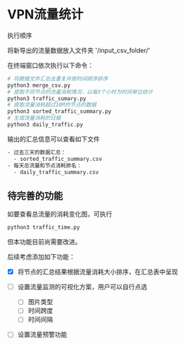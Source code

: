 # VPN流量统计

执行顺序

将新导出的流量数据放入文件夹 '/input_csv_folder/'

在终端窗口依次执行以下命令：

```bash
# 将数据文件汇总去重复并按时间顺序排序
python3 merge_csv.py  
# 提取不同节点的流量消耗情况，以每3个小时为时间单位统计
python3 traffic_sumary.py  
# 提取流量消耗超过10M的节点的数据
python3 sorted_traffic_summary.py 
# 生成流量消耗的日报
python3 daily_traffic.py
```

输出的汇总信息可以查看如下文件
```bash
- 过去三天的数据汇总：
  - sorted_traffic_summary.csv
- 每天总流量和节点消耗排名：
  - daily_traffic_summary.csv
```

## 待完善的功能


如要查看总流量的消耗变化图，可执行
```bash
python3 traffic_time.py   
```
但本功能目前尚需要改进。

后续考虑添加如下功能：

- [x] 将节点的汇总结果根据流量消耗大小排序，在汇总表中呈现
- [ ] 设置流量监测的可视化方案，用户可以自行点选
  - [ ] 图片类型
  - [ ] 时间跨度
  - [ ] 时间间隔
- [ ] 设置流量预警功能

